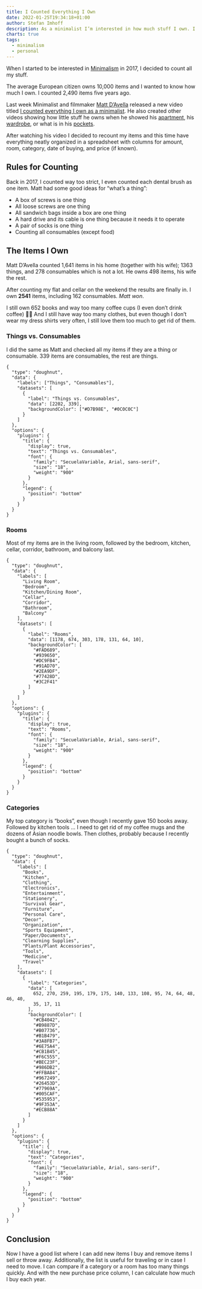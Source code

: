 ```yaml
---
title: I Counted Everything I Own
date: 2022-01-25T19:34:18+01:00
author: Stefan Imhoff
description: As a minimalist I’m interested in how much stuff I own. I counted all the things I own.
charts: true
tags:
  - minimalism
  - personal
---
```


When I started to be interested in [Minimalism](/minimalism/) in 2017, I decided to count all my stuff.

The average European citizen owns 10,000 items and I wanted to know how much I own. I counted 2,490 items five years ago.

Last week Minimalist and filmmaker [Matt D’Avella](https://www.mattdavella.com/) released a new video titled [I counted everything I own as a minimalist](https://youtu.be/BB8o8-EdZY0). He also created other videos showing how little stuff he owns when he showed his [apartment](https://youtu.be/W2oU4bhaHqU), his [wardrobe](https://youtu.be/DSHsIOIhjJY), or what is in his [pockets](https://youtu.be/KZxI0-y3hew).

After watching his video I decided to recount my items and this time have everything neatly organized in a spreadsheet with columns for amount, room, category, date of buying, and price (if known).

## Rules for Counting

Back in 2017, I counted way too strict, I even counted each dental brush as one item. Matt had some good ideas for “what’s a thing”:

- A box of screws is one thing
- All loose screws are one thing
- All sandwich bags inside a box are one thing
- A hard drive and its cable is one thing because it needs it to operate
- A pair of socks is one thing
- Counting all consumables (except food)

## The Items I Own

Matt D’Avella counted 1,641 items in his home (together with his wife); 1363 things, and 278 consumables which is not a lot. He owns 498 items, his wife the rest.

After counting my flat and cellar on the weekend the results are finally in. I own **2541** items, including 162 consumables. _Matt won_.

I still own 652 books and way too many coffee cups (I even don’t drink coffee) 🤷‍♂️ And I still have way too many clothes, but even though I don’t wear my dress shirts very often, I still love them too much to get rid of them.

### Things vs. Consumables

I did the same as Matt and checked all my items if they are a thing or consumable. 339 items are consumables, the rest are things.

```chart
{
  "type": "doughnut",
  "data": {
    "labels": ["Things", "Consumables"],
    "datasets": [
      {
        "label": "Things vs. Consumables",
        "data": [2202, 339],
        "backgroundColor": ["#D7B98E", "#0C0C0C"]
      }
    ]
  },
  "options": {
    "plugins": {
      "title": {
        "display": true,
        "text": "Things vs. Consumables",
        "font": {
          "family": "SecuelaVariable, Arial, sans-serif",
          "size": "18",
          "weight": "900"
        }
      },
      "legend": {
        "position": "bottom"
      }
    }
  }
}
```

### Rooms

Most of my items are in the living room, followed by the bedroom, kitchen, cellar, corridor, bathroom, and balcony last.

```chart
{
  "type": "doughnut",
  "data": {
    "labels": [
      "Living Room",
      "Bedroom",
      "Kitchen/Dining Room",
      "Cellar",
      "Corridor",
      "Bathroom",
      "Balcony"
    ],
    "datasets": [
      {
        "label": "Rooms",
        "data": [1178, 674, 303, 178, 131, 64, 10],
        "backgroundColor": [
          "#FAD689",
          "#939650",
          "#DC9FB4",
          "#91AD70",
          "#2EA9DF",
          "#77428D",
          "#3C2F41"
        ]
      }
    ]
  },
  "options": {
    "plugins": {
      "title": {
        "display": true,
        "text": "Rooms",
        "font": {
          "family": "SecuelaVariable, Arial, sans-serif",
          "size": "18",
          "weight": "900"
        }
      },
      "legend": {
        "position": "bottom"
      }
    }
  }
}
```

### Categories

My top category is “books”, even though I recently gave 150 books away. Followed by kitchen tools … I need to get rid of my coffee mugs and the dozens of Asian noodle bowls. Then clothes, probably because I recently bought a bunch of socks.

```chart
{
  "type": "doughnut",
  "data": {
    "labels": [
      "Books",
      "Kitchen",
      "Clothing",
      "Electronics",
      "Entertainment",
      "Stationery",
      "Survival Gear",
      "Furniture",
      "Personal Care",
      "Decor",
      "Organization",
      "Sports Equipment",
      "Paper/Documents",
      "Clearning Supplies",
      "Plants/Plant Accessories",
      "Tools",
      "Medicine",
      "Travel"
    ],
    "datasets": [
      {
        "label": "Categories",
        "data": [
          652, 270, 259, 195, 179, 175, 140, 133, 108, 95, 74, 64, 48, 46, 40,
          35, 17, 11
        ],
        "backgroundColor": [
          "#CB4042",
          "#B9887D",
          "#B07736",
          "#B1B479",
          "#3A8FB7",
          "#6E75A4",
          "#CB1B45",
          "#F6C555",
          "#BEC23F",
          "#986DB2",
          "#FFBA84",
          "#967249",
          "#26453D",
          "#77969A",
          "#005CAF",
          "#535953",
          "#9F353A",
          "#ECB88A"
        ]
      }
    ]
  },
  "options": {
    "plugins": {
      "title": {
        "display": true,
        "text": "Categories",
        "font": {
          "family": "SecuelaVariable, Arial, sans-serif",
          "size": "18",
          "weight": "900"
        }
      },
      "legend": {
        "position": "bottom"
      }
    }
  }
}
```

## Conclusion

Now I have a good list where I can add new items I buy and remove items I sell or throw away. Additionally, the list is useful for traveling or in case I need to move. I can compare if a category or a room has too many things quickly. And with the new purchase price column, I can calculate how much I buy each year.

